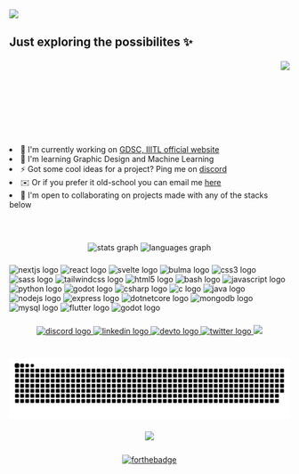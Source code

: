 <img align="center" src="/banners/banner2.apng" />

<h2 align="left">Just exploring the possibilites ✨</h2>

###

<img align="right" height="150" src="https://media.giphy.com/media/l0JMjOlnWNpDucp9e/giphy.gif"  />

<div align="left" style="display: inline-block;">
<li> 🚀  I'm currently working on <a href="https://github.com/DSC-IIITL/gdsc-iiitl-official" target="_blank">GDSC, IIITL official website</a> </li>
<li> 🧠  I'm learning Graphic Design and Machine Learning </li>
<li> ⚡ Got some cool ideas for a project? Ping me on <a href="#discord">discord</a> </li>
<li> ✉️ Or if you prefer it old-school you can email me <a href="mailto:chakridevireddy69+githubreadme@gmail.com" target="_blank">here</a> </li>
<li> 🤝  I'm open to collaborating on projects made with any of the stacks below </li>
</div>

### <br />

<div align="center">
  <img src="https://github-readme-stats.vercel.app/api?hide_title=false&hide_rank=false&show_icons=true&include_all_commits=true&count_private=true&disable_animations=false&theme=monokai&locale=en&hide_border=false&username=chakri68" height="150" alt="stats graph"  />
  <img src="https://github-readme-stats.vercel.app/api/top-langs?locale=en&hide_title=false&layout=compact&card_width=320&langs_count=5&theme=monokai&hide_border=false&username=chakri68" height="150" alt="languages graph"  />
</div>

###

<div align="left">
  <img src="https://cdn.jsdelivr.net/gh/devicons/devicon/icons/nextjs/nextjs-original.svg" height="30" width="42" alt="nextjs logo"  />
  <img src="https://cdn.jsdelivr.net/gh/devicons/devicon/icons/react/react-original.svg" height="30" width="42" alt="react logo"  />
  <img src="https://cdn.jsdelivr.net/gh/devicons/devicon/icons/svelte/svelte-original.svg" height="30" width="42" alt="svelte logo"  />
  <img src="https://cdn.jsdelivr.net/gh/devicons/devicon/icons/bulma/bulma-plain.svg" height="30" width="42" alt="bulma logo"  />
  <img src="https://cdn.jsdelivr.net/gh/devicons/devicon/icons/css3/css3-original.svg" height="30" width="42" alt="css3 logo"  />
  <img src="https://cdn.jsdelivr.net/gh/devicons/devicon/icons/sass/sass-original.svg" height="30" width="42" alt="sass logo"  />
  <img src="https://cdn.jsdelivr.net/gh/devicons/devicon/icons/tailwindcss/tailwindcss-original-wordmark.svg" height="30" width="42" alt="tailwindcss logo"  />
  <img src="https://cdn.jsdelivr.net/gh/devicons/devicon/icons/html5/html5-original.svg" height="30" width="42" alt="html5 logo"  />
  <img src="https://cdn.jsdelivr.net/gh/devicons/devicon/icons/bash/bash-original.svg" height="30" width="42" alt="bash logo"  />
  <img src="https://cdn.jsdelivr.net/gh/devicons/devicon/icons/javascript/javascript-original.svg" height="30" width="42" alt="javascript logo"  />
  <img src="https://cdn.jsdelivr.net/gh/devicons/devicon/icons/python/python-original.svg" height="30" width="42" alt="python logo"  />
  <img src="https://cdn.jsdelivr.net/gh/devicons/devicon/icons/qt/qt-original.svg" height="30" width="42" alt="godot logo"  />
  <img src="https://cdn.jsdelivr.net/gh/devicons/devicon/icons/csharp/csharp-original.svg" height="30" width="42" alt="csharp logo"  />
  <img src="https://cdn.jsdelivr.net/gh/devicons/devicon/icons/c/c-original.svg" height="30" width="42" alt="c logo"  />
  <img src="https://cdn.jsdelivr.net/gh/devicons/devicon/icons/java/java-original.svg" height="30" width="42" alt="java logo"  />
  <img src="https://cdn.jsdelivr.net/gh/devicons/devicon/icons/nodejs/nodejs-original.svg" height="30" width="42" alt="nodejs logo"  />
  <img src="https://cdn.jsdelivr.net/gh/devicons/devicon/icons/express/express-original.svg" height="30" width="42" alt="express logo"  />
  <img src="https://cdn.jsdelivr.net/gh/devicons/devicon/icons/dotnetcore/dotnetcore-original.svg" height="30" width="42" alt="dotnetcore logo"  />
  <img src="https://cdn.jsdelivr.net/gh/devicons/devicon/icons/mongodb/mongodb-original.svg" height="30" width="42" alt="mongodb logo"  />
  <img src="https://cdn.jsdelivr.net/gh/devicons/devicon/icons/mysql/mysql-original.svg" height="30" width="42" alt="mysql logo"  />
  <img src="https://cdn.jsdelivr.net/gh/devicons/devicon/icons/flutter/flutter-original.svg" height="30" width="42" alt="flutter logo"  />
  <img src="https://cdn.jsdelivr.net/gh/devicons/devicon/icons/godot/godot-original.svg" height="30" width="42" alt="godot logo"  />
</div>

###

<div align="center">
  <a href="discordapp.com/users/939895742850555934" target="_blank" id="discord">
    <img src="https://img.shields.io/static/v1?message=Discord&logo=discord&label=&color=7289DA&logoColor=white&labelColor=&style=for-the-badge" height="35" alt="discord logo"  />
  </a>
  <a href="https://www.linkedin.com/in/chakradhar-reddy-d/" target="_blank">
    <img src="https://img.shields.io/static/v1?message=LinkedIn&logo=linkedin&label=&color=0077B5&logoColor=white&labelColor=&style=for-the-badge" height="35" alt="linkedin logo"  />
  </a>
  <a href="https://dev.to/chakri68" target="_blank">
    <img src="https://img.shields.io/static/v1?message=dev.to&logo=dev.to&label=&color=0A0A0A&logoColor=white&labelColor=&style=for-the-badge" height="35" alt="devto logo"  />
  </a>
  <a href="https://twitter.com/chakri681" target="_blank">
    <img src="https://img.shields.io/static/v1?message=Twitter&logo=twitter&label=&color=1DA1F2&logoColor=white&labelColor=&style=for-the-badge" height="35" alt="twitter logo"  />
  </a>
  <a href="https://codepen.io/chakri68" target="_blank">
    <img src="https://icon-library.com/images/codepen-icon/codepen-icon-26.jpg" height="35" />
  </a>
</div>

###

<br clear="both">

<picture>
  <source media="(prefers-color-scheme: dark)" srcset="https://raw.githubusercontent.com/chakri68/chakri68/output/github-contribution-grid-snake-dark.svg" />
  <source media="(prefers-color-scheme: light)" srcset="https://raw.githubusercontent.com/chakri68/chakri68/output/github-contribution-grid-snake.svg" />
  <img align="center" src="https://raw.githubusercontent.com/chakri68/chakri68/output/github-contribution-grid-snake-dark.svg" alt="Snake animation" />
</picture>

###

<div align="center">
  <img src="https://profile-counter.glitch.me/chakri68/count.svg?"  />
</div>

###

<div align="center" markdown=1>

[![forthebadge](https://forthebadge.com/images/badges/powered-by-black-magic.svg)](https://github.com/delta68)

</div>
